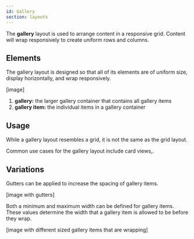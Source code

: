 ```yaml
---
id: Gallery
section: layouts
---
```

The **gallery** layout is used to arrange content in a responsive grid. Content will wrap responsively to create uniform rows and columns.

## Elements

The gallery layout is designed so that all of its elements are of uniform size, display horizontally, and wrap responsively.

[image]
1. **gallery:** the larger gallery container that contains all gallery items
1. **gallery item:** the individual items in a gallery container

## Usage

While a gallery layout resembles a grid, it is not the same as the grid layout.

Common use cases for the gallery layout include card views,.

## Variations

Gutters can be applied to increase the spacing of gallery items.

[image with gutters]

Both a minimum and maximum width can be defined for gallery items. These values determine the width that a gallery item is allowed to be before they wrap.

[image with different sized gallery items that are wrapping]

